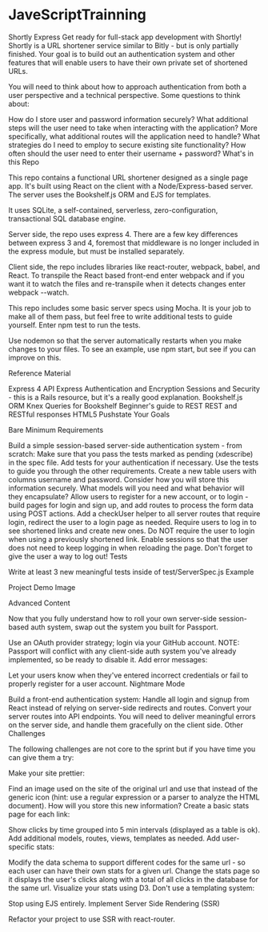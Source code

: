 # JaveScriptTrainning

Shortly Express
Get ready for full-stack app development with Shortly! Shortly is a URL shortener service similar to Bitly - but is only partially finished. Your goal is to build out an authentication system and other features that will enable users to have their own private set of shortened URLs.

You will need to think about how to approach authentication from both a user perspective and a technical perspective. Some questions to think about:

How do I store user and password information securely?
What additional steps will the user need to take when interacting with the application? More specifically, what additional routes will the application need to handle?
What strategies do I need to employ to secure existing site functionality?
How often should the user need to enter their username + password?
What's in this Repo

This repo contains a functional URL shortener designed as a single page app. It's built using React on the client with a Node/Express-based server. The server uses the Bookshelf.js ORM and EJS for templates.

It uses SQLite, a self-contained, serverless, zero-configuration, transactional SQL database engine.

Server side, the repo uses express 4. There are a few key differences between express 3 and 4, foremost that middleware is no longer included in the express module, but must be installed separately.

Client side, the repo includes libraries like react-router, webpack, babel, and React. To transpile the React based front-end enter webpack and if you want it to watch the files and re-transpile when it detects changes enter webpack --watch.

This repo includes some basic server specs using Mocha. It is your job to make all of them pass, but feel free to write additional tests to guide yourself. Enter npm test to run the tests.

Use nodemon so that the server automatically restarts when you make changes to your files. To see an example, use npm start, but see if you can improve on this.

Reference Material

Express 4 API
Express Authentication and Encryption
Sessions and Security - this is a Rails resource, but it's a really good explanation.
Bookshelf.js ORM
Knex Queries for Bookshelf
Beginner's guide to REST
REST and RESTful responses
HTML5 Pushstate
Your Goals

Bare Minimum Requirements

Build a simple session-based server-side authentication system - from scratch:
Make sure that you pass the tests marked as pending (xdescribe) in the spec file.
Add tests for your authentication if necessary.
Use the tests to guide you through the other requirements.
Create a new table users with columns username and password. Consider how you will store this information securely. What models will you need and what behavior will they encapsulate?
Allow users to register for a new account, or to login - build pages for login and sign up, and add routes to process the form data using POST actions.
Add a checkUser helper to all server routes that require login, redirect the user to a login page as needed. Require users to log in to see shortened links and create new ones. Do NOT require the user to login when using a previously shortened link.
Enable sessions so that the user does not need to keep logging in when reloading the page.
Don't forget to give the user a way to log out!
Tests

Write at least 3 new meaningful tests inside of test/ServerSpec.js
Example

Project Demo Image

Advanced Content

Now that you fully understand how to roll your own server-side session-based auth system, swap out the system you built for Passport.

Use an OAuth provider strategy; login via your GitHub account.
NOTE: Passport will conflict with any client-side auth system you've already implemented, so be ready to disable it.
Add error messages:

Let your users know when they've entered incorrect credentials or fail to properly register for a user account.
Nightmare Mode

Build a front-end authentication system:
Handle all login and signup from React instead of relying on server-side redirects and routes.
Convert your server routes into API endpoints. You will need to deliver meaningful errors on the server side, and handle them gracefully on the client side.
Other Challenges

The following challenges are not core to the sprint but if you have time you can give them a try:

Make your site prettier:

Find an image used on the site of the original url and use that instead of the generic icon (hint: use a regular expression or a parser to analyze the HTML document). How will you store this new information?
Create a basic stats page for each link:

Show clicks by time grouped into 5 min intervals (displayed as a table is ok).
Add additional models, routes, views, templates as needed.
Add user-specific stats:

Modify the data schema to support different codes for the same url - so each user can have their own stats for a given url.
Change the stats page so it displays the user's clicks along with a total of all clicks in the database for the same url.
Visualize your stats using D3.
Don't use a templating system:

Stop using EJS entirely.
Implement Server Side Rendering (SSR)

Refactor your project to use SSR with react-router.
